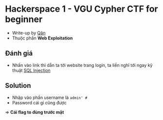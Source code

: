 # Hackerspace 1 - VGU Cypher CTF for beginner

- Write-up by [Qân](https://github.com/CallMeQan)
- Thuộc phần **Web Exploitation**

## Đánh giá

- Nhấn vào link thì dẫn ta tới website trang login, ta liền nghĩ tới ngay kỹ thuật [SQL Injection](https://portswigger.net/web-security/sql-injection)

## Solution

- Nhập vào phần username là `admin' #`
- Password cái gì cũng được

=> **Cái flag to đùng trước mặt**
